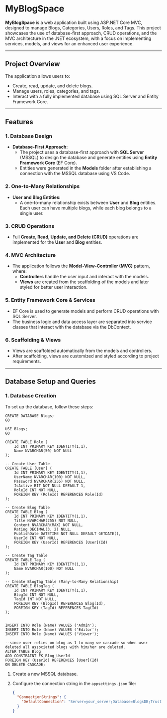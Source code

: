 # MyBlogSpace

**MyBlogSpace** is a web application built using ASP.NET Core MVC, designed to manage Blogs, Categories, Users, Roles, and Tags. This project showcases the use of database-first approach, CRUD operations, and the MVC architecture in the .NET ecosystem, with a focus on implementing services, models, and views for an enhanced user experience.

---

## Project Overview

The application allows users to:

- Create, read, update, and delete blogs.
- Manage users, roles, categories, and tags.
- Interact with a fully implemented database using SQL Server and Entity Framework Core.

---

## Features

### 1. **Database Design**
- **Database-First Approach:** 
  - The project uses a database-first approach with **SQL Server** (MSSQL) to design the database and generate entities using **Entity Framework Core** (EF Core).
  - Entities were generated in the **Models** folder after establishing a connection with the MSSQL database using VS Code.

### 2. **One-to-Many Relationships**
- **User and Blog Entities:** 
  - A one-to-many relationship exists between **User** and **Blog** entities. Each user can have multiple blogs, while each blog belongs to a single user.
  
### 3. **CRUD Operations**
- Full **Create, Read, Update, and Delete (CRUD)** operations are implemented for the **User** and **Blog** entities.
  
### 4. **MVC Architecture**
- The application follows the **Model-View-Controller (MVC)** pattern, where:
  - **Controllers** handle the user input and interact with the models.
  - **Views** are created from the scaffolding of the models and later styled for better user interaction.
  
### 5. **Entity Framework Core & Services**
- EF Core is used to generate models and perform CRUD operations with SQL Server.
- The business logic and data access layer are separated into service classes that interact with the database via the DbContext.

### 6. **Scaffolding & Views**
- Views are scaffolded automatically from the models and controllers.
- After scaffolding, views are customized and styled according to project requirements.

---

## Database Setup and Queries

### 1. **Database Creation**
To set up the database, follow these steps:
```
CREATE DATABASE Blogs;
GO

USE Blogs;
GO

CREATE TABLE Role (
    Id INT PRIMARY KEY IDENTITY(1,1),
    Name NVARCHAR(50) NOT NULL
);

-- Create User Table
CREATE TABLE [User] (
    Id INT PRIMARY KEY IDENTITY(1,1),
    UserName NVARCHAR(100) NOT NULL,
    Password NVARCHAR(255) NOT NULL,
    IsActive BIT NOT NULL DEFAULT 1,
    RoleId INT NOT NULL,
    FOREIGN KEY (RoleId) REFERENCES Role(Id)
);

-- Create Blog Table
CREATE TABLE Blog (
    Id INT PRIMARY KEY IDENTITY(1,1),
    Title NVARCHAR(255) NOT NULL,
    Content NVARCHAR(MAX) NOT NULL,
    Rating DECIMAL(3, 2) NULL,
    PublishDate DATETIME NOT NULL DEFAULT GETDATE(),
    UserId INT NOT NULL,
    FOREIGN KEY (UserId) REFERENCES [User](Id)
);

-- Create Tag Table
CREATE TABLE Tag (
    Id INT PRIMARY KEY IDENTITY(1,1),
    Name NVARCHAR(100) NOT NULL
);

-- Create BlogTag Table (Many-to-Many Relationship)
CREATE TABLE BlogTag (
    Id INT PRIMARY KEY IDENTITY(1,1),
    BlogId INT NOT NULL,
    TagId INT NOT NULL,
    FOREIGN KEY (BlogId) REFERENCES Blog(Id),
    FOREIGN KEY (TagId) REFERENCES Tag(Id)
);


INSERT INTO Role (Name) VALUES ('Admin');
INSERT INTO Role (Name) VALUES ('Editor');
INSERT INTO Role (Name) VALUES ('Viewer');

--since user relies on blog as 1 to many we cascade so when user deleted all associated blogs with him/her are deleted.
ALTER TABLE Blog
ADD CONSTRAINT FK_Blog_UserId
FOREIGN KEY (UserId) REFERENCES [User](Id)
ON DELETE CASCADE;
```

1. Create a new MSSQL database.
2. Configure the connection string in the `appsettings.json` file:

   ```json
   {
     "ConnectionStrings": {
       "DefaultConnection": "Server=your_server;Database=BlogsDB;Trusted_Connection=True;"
     }
   }
